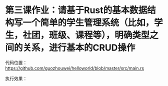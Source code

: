 # 第三课作业：请基于Rust的基本数据结构写一个简单的学生管理系统（比如，学生，社团，班级、课程等），明确类型之间的关系，进行基本的CRUD操作

代码位置：https://github.com/guozhouwei/helloworld/blob/master/src/main.rs

执行效果：
